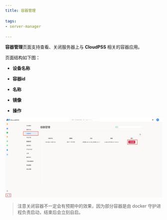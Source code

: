 ```yaml
---
title: 容器管理

tags: 
- server-manager

---
```


**容器管理**页面支持查看、关闭服务器上与 **CloudPSS** 相关的容器应用。

页面结构如下图：

+ **设备名称**

+ **容器id**

+ **名称**

+ **镜像**

+ **操作**

![容器管理](./容器管理.png "容器管理")


> 注意关闭容器不一定会有预期中的效果，因为部分容器是由 docker 守护进程负责启动，结束后会立刻自启。